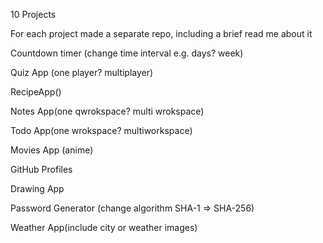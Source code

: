 10 Projects

For each project made a separate repo, including a brief read me about it


Countdown timer (change time interval e.g. days? week)

Quiz App (one player? multiplayer)

RecipeApp()

Notes App(one qwrokspace? multi wrokspace)

Todo App(one wrokspace? multiworkspace)

Movies App (anime)

GitHub Profiles

Drawing App

Password Generator (change algorithm SHA-1 => SHA-256)

Weather App(include city or weather images)